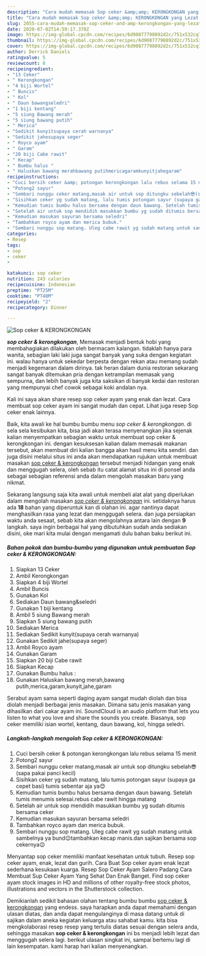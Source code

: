 ```yaml
---
description: "Cara mudah memasak Sop ceker &amp;amp; KERONGKONGAN yang Lezat Sekali"
title: "Cara mudah memasak Sop ceker &amp;amp; KERONGKONGAN yang Lezat Sekali"
slug: 2055-cara-mudah-memasak-sop-ceker-and-amp-kerongkongan-yang-lezat-sekali
date: 2020-07-02T14:59:17.370Z
image: https://img-global.cpcdn.com/recipes/6d90877798892d2c/751x532cq70/sop-ceker-kerongkongan-foto-resep-utama.jpg
thumbnail: https://img-global.cpcdn.com/recipes/6d90877798892d2c/751x532cq70/sop-ceker-kerongkongan-foto-resep-utama.jpg
cover: https://img-global.cpcdn.com/recipes/6d90877798892d2c/751x532cq70/sop-ceker-kerongkongan-foto-resep-utama.jpg
author: Derrick Daniels
ratingvalue: 5
reviewcount: 8
recipeingredient:
- "13 Ceker"
- " Kerongkongan"
- "4 biji Wortel"
- " Buncis"
- " Kol"
- " Daun bawangseledri"
- "1 biji kentang"
- "5 siung Bawang merah"
- "5 siung bawang putih"
- " Merica"
- "Sedikit kunyitsupaya cerah warnanya"
- "Sedikit jahesupaya seger"
- " Royco ayam"
- " Garam"
- "20 biji Cabe rawit"
- " Kecap"
- " Bumbu halus "
- " Haluskan bawang merahbawang putihmericagaramkunyitjahegaram"
recipeinstructions:
- "Cuci bersih ceker &amp; potongan kerongkongan lalu rebus selama 15 menit"
- "Potong2 sayur"
- "Sembari nunggu ceker matang,masak air untuk sop ditungku sebelah😎(sapa pakai panci kecil)"
- "Sisihkan ceker yg sudah matang, lalu tumis potongan sayur (supaya ga cepet basi) tumis sebentar aja ya😊"
- "Kemudian tumis bumbu halus bersama dengan daun bawang. Setelah tumis menumis selesai.rebus cabe rawit hingga matang"
- "Setelah air untuk sop mendidih masukkan bumbu yg sudah ditumis bersama ceker"
- "Kemudian masukan sayuran bersama seledri"
- "Tambahkan royco ayam dan merica bubuk."
- "Sembari nunggu sop matang. Uleg cabe rawit yg sudah matang untuk sambelnya ya bund😉tambahkan kecap manis.dan sajikan bersama sop cekernya😉"
categories:
- Resep
tags:
- sop
- ceker
- 

katakunci: sop ceker  
nutrition: 243 calories
recipecuisine: Indonesian
preptime: "PT25M"
cooktime: "PT40M"
recipeyield: "2"
recipecategory: Dinner

---
```



![Sop ceker &amp; KERONGKONGAN](https://img-global.cpcdn.com/recipes/6d90877798892d2c/751x532cq70/sop-ceker-kerongkongan-foto-resep-utama.jpg)

<b><i>sop ceker &amp; kerongkongan</i></b>, Memasak menjadi bentuk hobi yang membahagiakan dilakukan oleh bermacam kalangan. tidaklah hanya para wanita, sebagian laki laki juga sangat banyak yang suka dengan kegiatan ini. walau hanya untuk sekedar berpesta dengan rekan atau memang sudah menjadi kegemaran dalam dirinya. tak heran dalam dunia restoran sekarang sangat banyak ditemukan pria dengan ketrampilan memasak yang sempurna, dan lebih banyak juga kita saksikan di banyak kedai dan restoran yang mempunyai chef cowok sebagai koki andalan nya.

Kali ini saya akan share resep sop ceker ayam yang enak dan lezat. Cara membuat sop ceker ayam ini sangat mudah dan cepat. Lihat juga resep Sop ceker enak lainnya.

Baik, kita awali ke hal bumbu bumbu menu <i>sop ceker &amp; kerongkongan</i>. di sela sela kesibukan kita, bisa jadi akan terasa menyenangkan jika sejenak kalian menyempatkan sebagian waktu untuk membuat sop ceker &amp; kerongkongan ini. dengan kesuksesan kalian dalam memasak makanan tersebut, akan membuat diri kalian bangga akan hasil menu kita sendiri. dan juga disini melalui situs ini anda akan mendapatkan rujukan untuk membuat masakan <u>sop ceker &amp; kerongkongan</u> tersebut menjadi hidangan yang enak dan menggugah selera, oleh sebab itu catat alamat situs ini di ponsel anda sebagai sebagian referensi anda dalam mengolah masakan baru yang nikmat.


Sekarang langsung saja kita awali untuk membeli alat alat yang diperlukan dalam mengolah masakan <u><i>sop ceker &amp; kerongkongan</i></u> ini. setidaknya harus ada <b>18</b> bahan yang diperuntuk kan di olahan ini. agar nantinya dapat menghasilkan rasa yang lezat dan menggugah selera. dan juga persiapkan waktu anda sesaat, sebab kita akan mengolahnya antara lain dengan <b>9</b> langkah. saya ingin berbagai hal yang dibutuhkan sudah anda sediakan disini, oke mari kita mulai dengan mengamati dulu bahan baku berikut ini.

<!--inarticleads1-->

##### Bahan pokok dan bumbu-bumbu yang digunakan untuk pembuatan Sop ceker &amp; KERONGKONGAN:

1. Siapkan 13 Ceker
1. Ambil  Kerongkongan
1. Siapkan 4 biji Wortel
1. Ambil  Buncis
1. Gunakan  Kol
1. Sediakan  Daun bawang&amp;seledri
1. Gunakan 1 biji kentang
1. Ambil 5 siung Bawang merah
1. Siapkan 5 siung bawang putih
1. Sediakan  Merica
1. Sediakan Sedikit kunyit(supaya cerah warnanya)
1. Gunakan Sedikit jahe(supaya seger)
1. Ambil  Royco ayam
1. Gunakan  Garam
1. Siapkan 20 biji Cabe rawit
1. Siapkan  Kecap
1. Gunakan  Bumbu halus :
1. Gunakan  Haluskan bawang merah,bawang putih,merica,garam,kunyit,jahe,garam


Serabut ayam sama seperti daging ayam sangat mudah diolah dan bisa diolah menjadi berbagai jenis masakan. Dimana satu jenis masakan yang dihasilkan dari cakar ayam ini. SoundCloud is an audio platform that lets you listen to what you love and share the sounds you create. Biasanya, sop ceker memiliki isian wortel, kentang, daun bawang, kol, hingga seledri. 

<!--inarticleads2-->

##### Langkah-langkah mengolah Sop ceker &amp; KERONGKONGAN:

1. Cuci bersih ceker &amp; potongan kerongkongan lalu rebus selama 15 menit
1. Potong2 sayur
1. Sembari nunggu ceker matang,masak air untuk sop ditungku sebelah😎(sapa pakai panci kecil)
1. Sisihkan ceker yg sudah matang, lalu tumis potongan sayur (supaya ga cepet basi) tumis sebentar aja ya😊
1. Kemudian tumis bumbu halus bersama dengan daun bawang. Setelah tumis menumis selesai.rebus cabe rawit hingga matang
1. Setelah air untuk sop mendidih masukkan bumbu yg sudah ditumis bersama ceker
1. Kemudian masukan sayuran bersama seledri
1. Tambahkan royco ayam dan merica bubuk.
1. Sembari nunggu sop matang. Uleg cabe rawit yg sudah matang untuk sambelnya ya bund😉tambahkan kecap manis.dan sajikan bersama sop cekernya😉


Menyantap sop ceker memiliki manfaat kesehatan untuk tubuh. Resep sop ceker ayam, enak, lezat dan gurih. Cara Buat Sop ceker ayam enak lezat sederhana kesukaan kuarga. Resep Sop Ceker Ayam Salero Padang Cara Membuat Sup Ceker Ayam Yang Sehat Dan Enak Banget. Find sop ceker ayam stock images in HD and millions of other royalty-free stock photos, illustrations and vectors in the Shutterstock collection. 

Demikianlah sedikit bahasan olahan tentang bumbu bumbu <u>sop ceker &amp; kerongkongan</u> yang endess. saya harapkan anda dapat memahami dengan ulasan diatas, dan anda dapat mengulanginya di masa datang untuk di sajikan dalam aneka kegiatan keluarga atau sahabat kamu. kita bisa mengkolaborasi resep resep yang tertulis diatas sesuai dengan selera anda, sehingga masakan <b>sop ceker &amp; kerongkongan</b> ini bs menjadi lebih lezat dan menggugah selera lagi. berikut ulasan singkat ini, sampai bertemu lagi di lain kesempatan. kami harap hari kalian menyenangkan.
